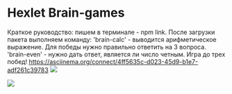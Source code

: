 # Hexlet Brain-games

 Краткое руководство: 
 пишем в терминале - npm link. После загрузки пакета выполняем команду:
 'brain-calc' - выводится арифметическое выражение. Для победы нужно правильно ответить на 3 вопроса.
 'brain-even' - нужно дать ответ, является ли число четным. Игра до трех побед!
 https://asciinema.org/connect/4ff5635c-d023-45d9-b1e7-adf261c39783
<a href="https://codeclimate.com/github/codeclimate/codeclimate/maintainability"><img src="https://api.codeclimate.com/v1/badges/a99a88d28ad37a79dbf6/maintainability" /></a>

![](https://github.com/possesion/frontend-project-lvl1/workflows/frontend-project-actions/badge.svg)

